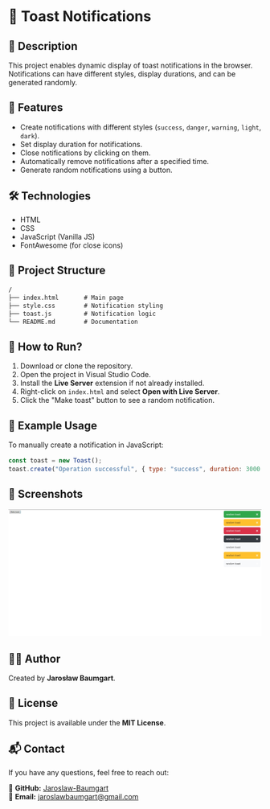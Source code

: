 # 🚀 Toast Notifications

## 📌 Description

This project enables dynamic display of toast notifications in the browser. Notifications can have different styles, display durations, and can be generated randomly.

## 🎯 Features

- Create notifications with different styles (`success`, `danger`, `warning`, `light`, `dark`).
- Set display duration for notifications.
- Close notifications by clicking on them.
- Automatically remove notifications after a specified time.
- Generate random notifications using a button.

## 🛠 Technologies

- HTML
- CSS
- JavaScript (Vanilla JS)
- FontAwesome (for close icons)

## 📂 Project Structure

```
/
├── index.html       # Main page
├── style.css        # Notification styling
├── toast.js         # Notification logic
└── README.md        # Documentation
```

## 🚀 How to Run?

1. Download or clone the repository.
2. Open the project in Visual Studio Code.
3. Install the **Live Server** extension if not already installed.
4. Right-click on `index.html` and select **Open with Live Server**.
5. Click the "Make toast" button to see a random notification.

## 📝 Example Usage

To manually create a notification in JavaScript:

```js
const toast = new Toast();
toast.create("Operation successful", { type: "success", duration: 3000 });
```

## 📸 Screenshots

![Calculator Screenshot](toast.jpg)

## 👨‍💻 Author

Created by **Jarosław Baumgart**.

## 📜 License

This project is available under the **MIT License**.

## 📬 Contact

If you have any questions, feel free to reach out:

🔗 **GitHub:** [Jaroslaw-Baumgart](https://github.com/Jaroslaw-Baumgart)  
📧 **Email:** jaroslawbaumgart@gmail.com
